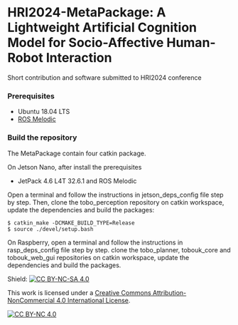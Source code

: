 # HRI2024-MetaPackage: A Lightweight Artificial Cognition Model for Socio-Affective Human-Robot Interaction
Short contribution and software submitted to HRI2024 conference 

### Prerequisites

- Ubuntu 18.04 LTS
- [ROS Melodic](http://wiki.ros.org/melodic/Installation/Ubuntu)

### Build the repository

The MetaPackage contain four catkin package.

On Jetson Nano, after install the prerequisites 

- JetPack 4.6 L4T 32.6.1 and ROS Melodic

Open a terminal and follow the instructions in jetson_deps_config file step by step. Then, clone the tobo_perception repository on catkin workspace, update the dependencies and build the packages:

    $ catkin_make -DCMAKE_BUILD_TYPE=Release
    $ source ./devel/setup.bash
    
On Raspberry, open a terminal and follow the instructions in rasp_deps_config file step by step. clone the tobo_planner, tobouk_core and tobouk_web_gui repositories on catkin workspace, update the dependencies and build the packages.

Shield: [![CC BY-NC-SA 4.0][cc-by-nc-shield]][cc-by-nc]

This work is licensed under a
[Creative Commons Attribution-NonCommercial 4.0 International License][cc-by-nc].

[![CC BY-NC 4.0][cc-by-nc-image]][cc-by-nc]

[cc-by-nc]: http://creativecommons.org/licenses/by-nc/4.0/
[cc-by-nc-image]: https://licensebuttons.net/l/by-nc/4.0/88x31.png
[cc-by-nc-shield]: https://img.shields.io/badge/License-CC%20BY--NC%204.0-lightgrey.svg
